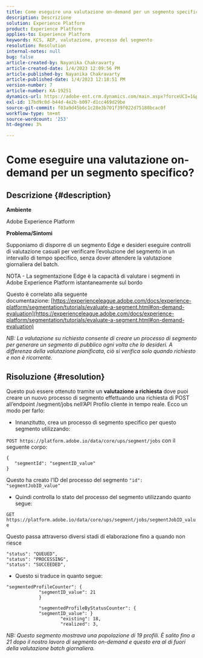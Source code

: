 ```yaml
---
title: Come eseguire una valutazione on-demand per un segmento specifico?
description: Descrizione
solution: Experience Platform
product: Experience Platform
applies-to: Experience Platform
keywords: KCS, AEP, valutazione, processo del segmento
resolution: Resolution
internal-notes: null
bug: false
article-created-by: Nayanika Chakravarty
article-created-date: 1/4/2023 12:09:56 PM
article-published-by: Nayanika Chakravarty
article-published-date: 1/4/2023 12:18:51 PM
version-number: 7
article-number: KA-19251
dynamics-url: https://adobe-ent.crm.dynamics.com/main.aspx?forceUCI=1&pagetype=entityrecord&etn=knowledgearticle&id=a480ddad-288c-ed11-81ac-6045bd006a22
exl-id: 17bd9c0d-b44d-4e2b-b097-d1cc469d29be
source-git-commit: f03a9d45b6c1c28e3b701f39f022d75180bcac0f
workflow-type: tm+mt
source-wordcount: '253'
ht-degree: 3%

---
```


# Come eseguire una valutazione on-demand per un segmento specifico?

## Descrizione {#description}


<b>Ambiente</b>

Adobe Experience Platform

<b>Problema/Sintomi</b>

Supponiamo di disporre di un segmento Edge e desideri eseguire controlli di valutazione casuali per verificare l’evoluzione del segmento in un intervallo di tempo specifico, senza dover attendere la valutazione giornaliera del batch.

NOTA - La segmentazione Edge è la capacità di valutare i segmenti in Adobe Experience Platform istantaneamente sul bordo

Questo è correlato alla seguente documentazione: [https://experienceleague.adobe.com/docs/experience-platform/segmentation/tutorials/evaluate-a-segment.html#on-demand-evaluation](https://experienceleague.adobe.com/docs/experience-platform/segmentation/tutorials/evaluate-a-segment.html#on-demand-evaluation)

*NB: La valutazione su richiesta consente di creare un processo di segmento per generare un segmento di pubblico ogni volta che lo desideri. A differenza della valutazione pianificata, ciò si verifica solo quando richiesto e non è ricorrente.*


## Risoluzione {#resolution}


Questo può essere ottenuto tramite un <b>valutazione a richiesta</b> dove puoi creare un nuovo processo di segmento effettuando una richiesta di POST all’endpoint /segment/jobs nell’API Profilo cliente in tempo reale. Ecco un modo per farlo:

- Innanzitutto, crea un processo di segmento specifico per questo segmento utilizzando:


`POST https://platform.adobe.io/data/core/ups/segment/jobs` con il seguente corpo:


```
{
   "segmentId": "segmentID_value"
}
```


Questo ha creato l’ID del processo del segmento `"id": "segmentJobID_value"`

- Quindi controlla lo stato del processo del segmento utilizzando quanto segue:


`GET https://platform.adobe.io/data/core/ups/segment/jobs/segmentJobID_value`

Questo passa attraverso diversi stadi di elaborazione fino a quando non riesce




```
"status": "QUEUED",
"status": "PROCESSING",
"status": "SUCCEEDED",
```




- Questo si traduce in quanto segue:





```
"segmentedProfileCounter": {
            "segmentID_value": 21
            }

            "segmentedProfileByStatusCounter": {
            "segmentID_value": }
                    "existing": 18,
                    "realized": 3,
```




*NB: Questo segmento mostrava una popolazione di 19 profili. È salito fino a 21 dopo il nostro lavoro di segmento on-demand e questo era al di fuori della valutazione batch giornaliera.*
